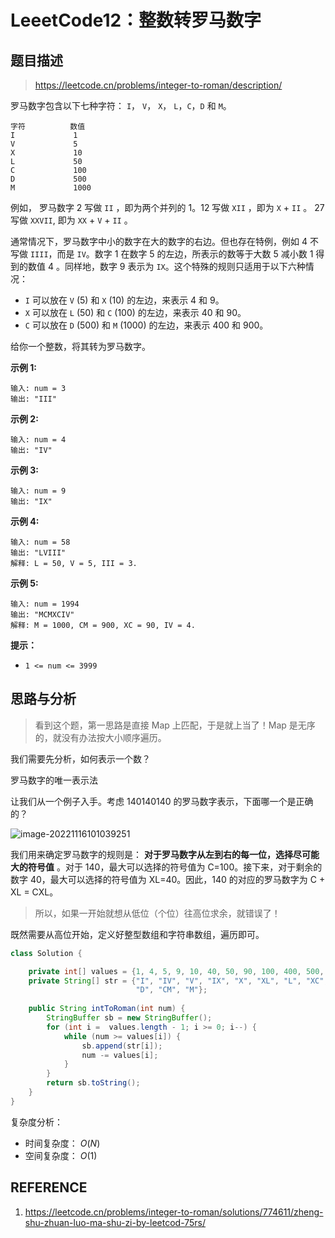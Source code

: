# LeeetCode12：整数转罗马数字


## 题目描述

> https://leetcode.cn/problems/integer-to-roman/description/

罗马数字包含以下七种字符： `I`， `V`， `X`， `L`，`C`，`D` 和 `M`。

```
字符          数值
I             1
V             5
X             10
L             50
C             100
D             500
M             1000
```

例如， 罗马数字 2 写做 `II` ，即为两个并列的 1。12 写做 `XII` ，即为 `X` + `II` 。 27 写做 `XXVII`, 即为 `XX` + `V` + `II` 。

通常情况下，罗马数字中小的数字在大的数字的右边。但也存在特例，例如 4 不写做 `IIII`，而是 `IV`。数字 1 在数字 5 的左边，所表示的数等于大数 5 减小数 1 得到的数值 4 。同样地，数字 9 表示为 `IX`。这个特殊的规则只适用于以下六种情况：

- `I` 可以放在 `V`  (5) 和 `X`  (10) 的左边，来表示 4 和 9。
- `X` 可以放在 `L`  (50) 和 `C`  (100) 的左边，来表示 40 和 90。 
- `C` 可以放在 `D`  (500) 和 `M`  (1000) 的左边，来表示 400 和 900。

给你一个整数，将其转为罗马数字。

**示例 1:**

```
输入: num = 3
输出: "III"
```

**示例 2:**

```
输入: num = 4
输出: "IV"
```

**示例 3:**

```
输入: num = 9
输出: "IX"
```

**示例 4:**

```
输入: num = 58
输出: "LVIII"
解释: L = 50, V = 5, III = 3.
```

**示例 5:**

```
输入: num = 1994
输出: "MCMXCIV"
解释: M = 1000, CM = 900, XC = 90, IV = 4.
```

**提示：**

- `1 <= num <= 3999`

## 思路与分析

> 看到这个题，第一思路是直接 Map 上匹配，于是就上当了！Map 是无序的，就没有办法按大小顺序遍历。

我们需要先分析，如何表示一个数？

罗马数字的唯一表示法

让我们从一个例子入手。考虑 140140140 的罗马数字表示，下面哪一个是正确的？

![image-20221116101039251](https://tva1.sinaimg.cn/large/008vxvgGgy1h86qvp7cfij30pa0d4aaw.jpg)

我们用来确定罗马数字的规则是： **对于罗马数字从左到右的每一位，选择尽可能大的符号值** 。对于 140，最大可以选择的符号值为 C=100。接下来，对于剩余的数字 40，最大可以选择的符号值为 XL=40。因此，140 的对应的罗马数字为 C + XL = CXL。

> 所以，如果一开始就想从低位（个位）往高位求余，就错误了！

既然需要从高位开始，定义好整型数组和字符串数组，遍历即可。

```java
class Solution {

    private int[] values = {1, 4, 5, 9, 10, 40, 50, 90, 100, 400, 500, 900, 1000};
    private String[] str = {"I", "IV", "V", "IX", "X", "XL", "L", "XC", "C", "CD", 
                            "D", "CM", "M"};
    
    public String intToRoman(int num) {
        StringBuffer sb = new StringBuffer();
        for (int i =  values.length - 1; i >= 0; i--) {
            while (num >= values[i]) {
                sb.append(str[i]);
                num -= values[i];
            }
        }
        return sb.toString();
    }
}
```

复杂度分析：

- 时间复杂度： $O(N)$
- 空间复杂度： $O(1)$

## REFERENCE

1. https://leetcode.cn/problems/integer-to-roman/solutions/774611/zheng-shu-zhuan-luo-ma-shu-zi-by-leetcod-75rs/